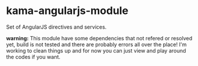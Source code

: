 # kama-angularjs-module
Set of AngularJS directives and services.

**warning:** This module have some dependencies that not refered or resolved yet, build is not tested and there are probably errors all over the place!
I'm working to clean things up and for now you can just view and play around the codes if you want.